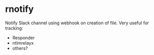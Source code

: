 # rnotify

Notify Slack channel using webhook on creation of file. Very useful for tracking:

* Responder
* ntlmrelayx
* others?
